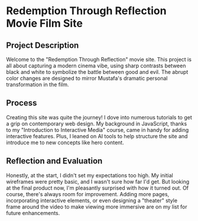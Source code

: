 # Redemption Through Reflection Movie Film Site

## Project Description

Welcome to the "Redemption Through Reflection" movie site. This project is all about capturing a modern cinema vibe, using sharp contrasts between black and white to symbolize the battle between good and evil. The abrupt color changes are designed to mirror Mustafa's dramatic personal transformation in the film.

## Process

Creating this site was quite the journey! I dove into numerous tutorials to get a grip on contemporary web design. My background in JavaScript, thanks to my "Introduction to Interactive Media" course, came in handy for adding interactive features. Plus, I leaned on AI tools to help structure the site and introduce me to new concepts like hero content.

## Reflection and Evaluation

Honestly, at the start, I didn't set my expectations too high. My initial wireframes were pretty basic, and I wasn't sure how far I'd get. But looking at the final product now, I'm pleasantly surprised with how it turned out. Of course, there's always room for improvement. Adding more pages, incorporating interactive elements, or even designing a "theater" style frame around the video to make viewing more immersive are on my list for future enhancements.

